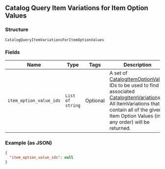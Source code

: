 ## Catalog Query Item Variations for Item Option Values

### Structure

`CatalogQueryItemVariationsForItemOptionValues`

### Fields

| Name | Type | Tags | Description |
|  --- | --- | --- | --- |
| `item_option_value_ids` | `List of string` | Optional | A set of [CatalogItemOptionValue](#type-catalogitemoptionvalue) IDs to be used to find associated<br>[CatalogItemVariation](#type-catalogitemvariation)s. All ItemVariations that contain all of the given<br>Item Option Values (in any order) will be returned. |

### Example (as JSON)

```json
{
  "item_option_value_ids": null
}
```

